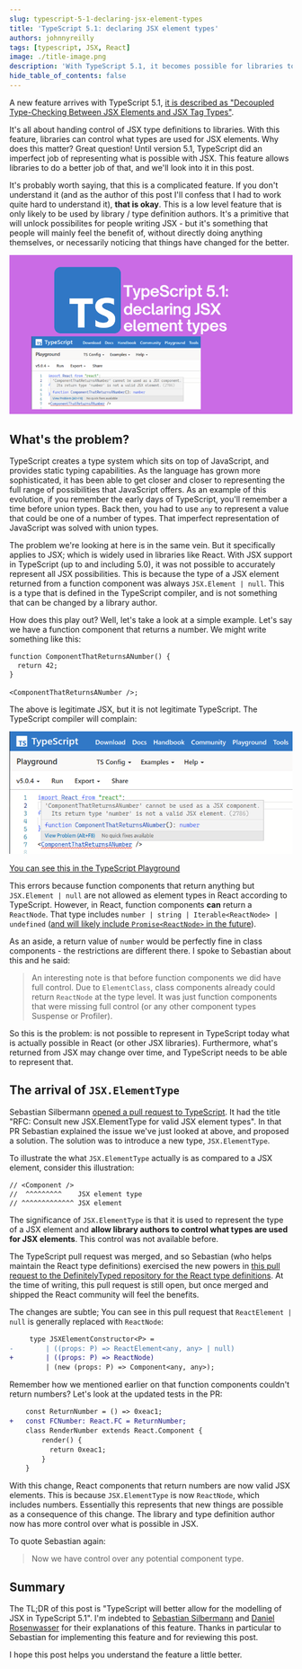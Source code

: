 ```yaml
---
slug: typescript-5-1-declaring-jsx-element-types
title: 'TypeScript 5.1: declaring JSX element types'
authors: johnnyreilly
tags: [typescript, JSX, React]
image: ./title-image.png
description: 'With TypeScript 5.1, it becomes possible for libraries to control what types are used for JSX elements. This post looks at why this matters.'
hide_table_of_contents: false
---
```


A new feature arrives with TypeScript 5.1, [it is described as "Decoupled Type-Checking Between JSX Elements and JSX Tag Types"](https://devblogs.microsoft.com/typescript/announcing-typescript-5-1-beta/#decoupled-type-checking-between-jsx-elements-and-jsx-tag-types).

It's all about handing control of JSX type definitions to libraries. With this feature, libraries can control what types are used for JSX elements. Why does this matter? Great question! Until version 5.1, TypeScript did an imperfect job of representing what is possible with JSX. This feature allows libraries to do a better job of that, and we'll look into it in this post.

It's probably worth saying, that this is a complicated feature. If you don't understand it (and as the author of this post I'll confess that I had to work quite hard to understand it), **that is okay**. This is a low level feature that is only likely to be used by library / type definition authors. It's a primitive that will unlock possibilites for people writing JSX - but it's something that people will mainly feel the benefit of, without directly doing anything themselves, or necessarily noticing that things have changed for the better.

![title image reading "TypeScript 5.1: declaring JSX element types" with the TypeScript logo](title-image.png)

<!--truncate-->

## What's the problem?

TypeScript creates a type system which sits on top of JavaScript, and provides static typing capabilities. As the language has grown more sophisticated, it has been able to get closer and closer to representing the full range of possibilities that JavaScript offers. As an example of this evolution, if you remember the early days of TypeScript, you'll remember a time before union types. Back then, you had to use `any` to represent a value that could be one of a number of types. That imperfect representation of JavaScript was solved with union types.

The problem we're looking at here is in the same vein. But it specifically applies to JSX; which is widely used in libraries like React. With JSX support in TypeScript (up to and including 5.0), it was not possible to accurately represent all JSX possibilities. This is because the type of a JSX element returned from a function component was always `JSX.Element | null`. This is a type that is defined in the TypeScript compiler, and is not something that can be changed by a library author.

How does this play out? Well, let's take a look at a simple example. Let's say we have a function component that returns a number. We might write something like this:

```tsx
function ComponentThatReturnsANumber() {
  return 42;
}

<ComponentThatReturnsANumber />;
```

The above is legitimate JSX, but it is not legitimate TypeScript. The TypeScript compiler will complain:

![screenshot of typescript playground saying 'ComponentThatReturnsANumber' cannot be used as a JSX component. Its return type 'number' is not a valid JSX element.(2786)](screenshot-typescript-playground.png)

[You can see this in the TypeScript Playground](https://www.typescriptlang.org/play?#code/JYWwDg9gTgLgBAJQKYEMDG8BmUIjgIilQ3wG4AoczAVwDsNgJa4BhXSWpWmAFQAsUMZDGpRaAZwCCAOWogARkigAKAJRwA3uThwiIsXAAsAJgoBfSgB424Jl14ChSfRJlzFUOAHoAfOSA)

This errors because function components that return anything but `JSX.Element | null` are not allowed as element types in React according to TypeScript. However, in React, function components **can** return a `ReactNode`. That type includes `number | string | Iterable<ReactNode> | undefined` ([and will likely include `Promise<ReactNode>` in the future](https://github.com/reactjs/rfcs/pull/229)).

As an aside, a return value of `number` would be perfectly fine in class components - the restrictions are different there. I spoke to Sebastian about this and he said:

> An interesting note is that before function components we did have full control. Due to `ElementClass`, class components already could return `ReactNode` at the type level. It was just function components that were missing full control (or any other component types Suspense or Profiler).

So this is the problem: is not possible to represent in TypeScript today what is actually possible in React (or other JSX libraries). Furthermore, what's returned from JSX may change over time, and TypeScript needs to be able to represent that.

## The arrival of `JSX.ElementType`

Sebastian Silbermann [opened a pull request to TypeScript](https://github.com/microsoft/TypeScript/pull/51328). It had the title "RFC: Consult new JSX.ElementType for valid JSX element types". In that PR Sebastian explained the issue we've just looked at above, and proposed a solution. The solution was to introduce a new type, `JSX.ElementType`.

To illustrate the what `JSX.ElementType` actually is as compared to a JSX element, consider this illustration:

```
// <Component />
//  ^^^^^^^^^    JSX element type
// ^^^^^^^^^^^^^ JSX element
```

The significance of `JSX.ElementType` is that it is used to represent the type of a JSX element and **allow library authors to control what types are used for JSX elements**. This control was not available before.

The TypeScript pull request was merged, and so Sebastian (who helps maintain the React type definitions) exercised the new powers in [this pull request to the DefinitelyTyped repository for the React type definitions](https://github.com/DefinitelyTyped/DefinitelyTyped/pull/65135). At the time of writing, this pull request is still open, but once merged and shipped the React community will feel the benefits.

The changes are subtle; You can see in this pull request that `ReactElement | null` is generally replaced with `ReactNode`:

```diff
     type JSXElementConstructor<P> =
-        | ((props: P) => ReactElement<any, any> | null)
+        | ((props: P) => ReactNode)
         | (new (props: P) => Component<any, any>);
```

Remember how we mentioned earlier on that function components couldn't return numbers? Let's look at the updated tests in the PR:

```diff
    const ReturnNumber = () => 0xeac1;
+   const FCNumber: React.FC = ReturnNumber;
    class RenderNumber extends React.Component {
        render() {
          return 0xeac1;
        }
    }
```

With this change, React components that return numbers are now valid JSX elements. This is because `JSX.ElementType` is now `ReactNode`, which includes numbers. Essentially this represents that new things are possible as a consequence of this change. The library and type definition author now has more control over what is possible in JSX.

To quote Sebastian again:

> Now we have control over any potential component type.

## Summary

The TL;DR of this post is "TypeScript will better allow for the modelling of JSX in TypeScript 5.1". I'm indebted to [Sebastian Silbermann](https://github.com/eps1lon) and [Daniel Rosenwasser](https://github.com/DanielRosenwasser) for their explanations of this feature. Thanks in particular to Sebastian for implementing this feature and for reviewing this post.

I hope this post helps you understand the feature a little better.
